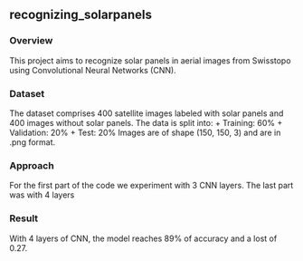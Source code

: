 ## recognizing_solarpanels

### Overview
This project aims to recognize solar panels in aerial images from Swisstopo using Convolutional Neural Networks (CNN).

### Dataset
The dataset comprises 400 satellite images labeled with solar panels and 400 images without solar panels. The data is split into:
    + Training: 60%
    + Validation: 20%
    + Test: 20%
Images are of shape (150, 150, 3) and are in .png format.

### Approach
For the first part of the code we experiment with 3 CNN layers. The last part was with 4 layers

### Result
With 4 layers of CNN, the model reaches 89% of accuracy and a lost of 0.27. 
